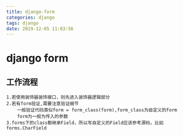 ```yaml
---
title: django-form
categories: django
tags: django
date: 2019-12-05 11:03:56
---
```

# django form

## 工作流程


```
1.若使用装饰器装饰接口，则先进入装饰器逻辑部分
2.若有form验证,需要注意验证细节
    一般验证代码类似form = form_class(form),form_class为自定义的form
    form为一般为传入的参数
3.forms下的class都继承Field，所以写自定义的Field应该参考源码，比如forms.CharField
```

